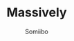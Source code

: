 ---
title: "Massively"
github: https://github.com/iwiedenm/jekyll-theme-massively-src
demo: https://iwiedenm.github.io/jekyll-theme-massively/
author: Somiibo
ssg:
  - Jekyll
cms:
  - No Cms
---